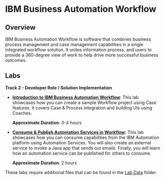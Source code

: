 # IBM Business Automation Workflow

## Overview

IBM Business Automation Workflow is software that combines business process management and case management  capabilities in a single integrated workflow solution. It unites information process, and users to provide a 360-degree view of work to help drive more successful business outcomes.

## Labs

**Track 2 - Developer Role / Solution Implementation**

- **<a href="Lab%20Guide%20-%20Introduction%20to%20IBM%20Business%20Automation%20Workflow.pdf" target="_blank">Introduction to IBM Business Automation Workflow</a>**: This lab showcases how you can create a sample Workflow project using Case features. It covers Case & Process integration and building UIs using Coaches.

    **Approximate Duration**: 3-4 hours

- **<a href="Lab%20Guide%20-%20Consume%20%26%20Publish%20Automation%20Services%20in%20Workflow.pdf" target="_blank">Consume & Publish Automation Services in Workflow</a>:** This lab showcases how you can consume capabilities from the IBM Automation platform using Automation Services. You will also create an external service to invoke a Java app that sends out emails. Finally, you will learn how an automation service can be published for others to consume.

    **Approximate Duration**: 2 hours

These labs require additional files that can be found in the <a href="https://github.com/IBM/cp4ba-labs/tree/main/24.0.0/Workflow/Lab%20Data" target="_blank">Lab Data</a> folder.

